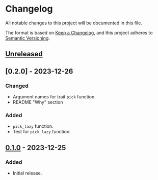 # Changelog

All notable changes to this project will be documented in this file.

The format is based on [Keep a Changelog](https://keepachangelog.com/en/1.0.0/),
and this project adheres to [Semantic Versioning](https://semver.org/spec/v2.0.0.html).

## [Unreleased]

## [0.2.0] - 2023-12-26

### Changed

- Argument names for trait `pick` function.
- README "Why" section

### Added

- `pick_lazy` function.
- Test for `pick_lazy` function.

## [0.1.0] - 2023-12-25

### Added

- Initial release.

[unreleased]: https://github.com/xohmz/conditional-assignment/compare/v1.0.0...HEAD
[0.1.0]: https://github.com/xohmz/conditional-assignment/releases/tag/v0.1.0
